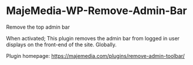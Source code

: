 # MajeMedia-WP-Remove-Admin-Bar
Remove the top admin bar

When activated; This plugin removes the admin bar from logged in user displays on the front-end of the site. Globally.

Plugin homepage: https://majemedia.com/plugins/remove-admin-toolbar/
